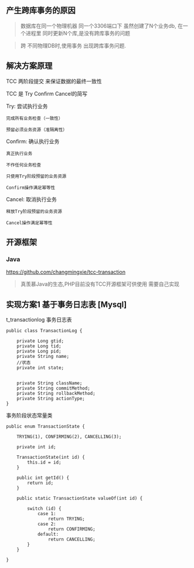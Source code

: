 ## 产生跨库事务的原因

> 数据库在同一个物理机器   同一个3306端口下
> 虽然创建了N个业务db,
> 在一个进程里 同时更新N个库,是没有跨库事务的问题

> 跨 不同物理DB时,使用事务  出现跨库事务问题.

## 解决方案原理

TCC 两阶段提交 来保证数据的最终一致性

TCC 是 Try Confirm Cancel的简写

Try: 尝试执行业务

```
完成所有业务检查（一致性）

预留必须业务资源（准隔离性）
```

Confirm: 确认执行业务

```
真正执行业务

不作任何业务检查

只使用Try阶段预留的业务资源

Confirm操作满足幂等性
```

Cancel: 取消执行业务

```
释放Try阶段预留的业务资源

Cancel操作满足幂等性
```

## 开源框架

### Java

https://github.com/changmingxie/tcc-transaction

> 真羡慕Java的生态,PHP目前没有TCC开源框架可供使用 需要自己实现

## 实现方案1  基于事务日志表 [Mysql]

t_transactionlog 事务日志表

```
public class TransactionLog {

    private Long gtid;
    private Long tid;
    private Long pid;
    private String name;
    //状态
    private int state;


    private String className;
    private String commitMethod;
    private String rollbackMethod;
    private String actionType;
}
```

事务阶段状态常量类

```
public enum TransactionState {

    TRYING(1), CONFIRMING(2), CANCELLING(3);

    private int id;

    TransactionState(int id) {
        this.id = id;
    }

    public int getId() {
        return id;
    }

    public static TransactionState valueOf(int id) {

        switch (id) {
            case 1:
                return TRYING;
            case 2:
                return CONFIRMING;
            default:
                return CANCELLING;
        }
    }

}
```



